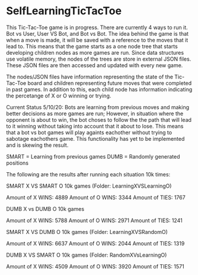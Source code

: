 # SelfLearningTicTacToe

This Tic-Tac-Toe game is in progress. There are currently 4 ways to run it. Bot vs User, User VS Bot, and Bot vs Bot. The idea behind the game is that when a move is made, it will be saved with a reference to the moves that it lead to. This means that the game starts as a one node tree that starts developing children nodes as more games are run. Since data structures use volatile memory, the nodes of the trees are store in external JSON files. These JSON files are then accessed and updated with every new game.

The nodes/JSON files have information representing the state of the Tic-Tac-Toe board and children representing future moves that were completed in past games.  In addition to this, each child node has information indicating the percetange of X or O winning or trying. 

Current Status 5/10/20: Bots are learning from previous moves and making better decisions as more games are run; However, in situation where the opponent is about to win, the bot choses to follow the the path that will lead to it winning without taking into account that it about to lose.  This means that a bot vs bot games will play againts eachother without trying to sabotage eachothers game. This functionality has yet to be implemented and is skewing the result. 



SMART = Learning from previous games
DUMB = Randomly generated positions

The following are the results after running each situation 10k times:

SMART X VS SMART O 10k games (Folder: LearningXVSLearningO)

Amount of X WINS: 4889
Amount of O WINS: 3344
Amount of TIES: 1767

DUMB X vs DUMB O 10k games

Amount of X WINS: 5788
Amount of O WINS: 2971
Amount of TIES: 1241

SMART X VS DUMB O 10k games (Folder: LearningXVSRandomO)

Amount of X WINS: 6637
Amount of O WINS: 2044
Amount of TIES: 1319

DUMB X VS SMART O 10k games (Folder: RandomXVsLearningO)

Amount of X WINS: 4509
Amount of O WINS: 3920
Amount of TIES: 1571


